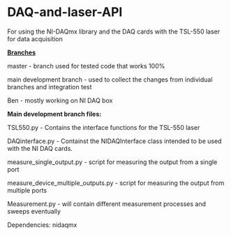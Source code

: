 # DAQ-and-laser-API
For using the NI-DAQmx library and the DAQ cards with the TSL-550 laser for data acquisition

<b><u>Branches</b></u>

master - branch used for tested code that works 100%

main development branch - used to collect the changes from individual branches and integration test

Ben - mostly working on NI DAQ box


<b>Main development branch files:</b>

TSL550.py - Contains the interface functions for the TSL-550 laser

DAQinterface.py - Containst the NIDAQInterface class intended to be used with the NI DAQ cards.

measure_single_output.py - script for measuring the output from a single port

measure_device_multiple_outputs.py - script for measuring the output from multiple ports

Measurement.py - will contain different measurement processes and sweeps eventually

Dependencies: nidaqmx
